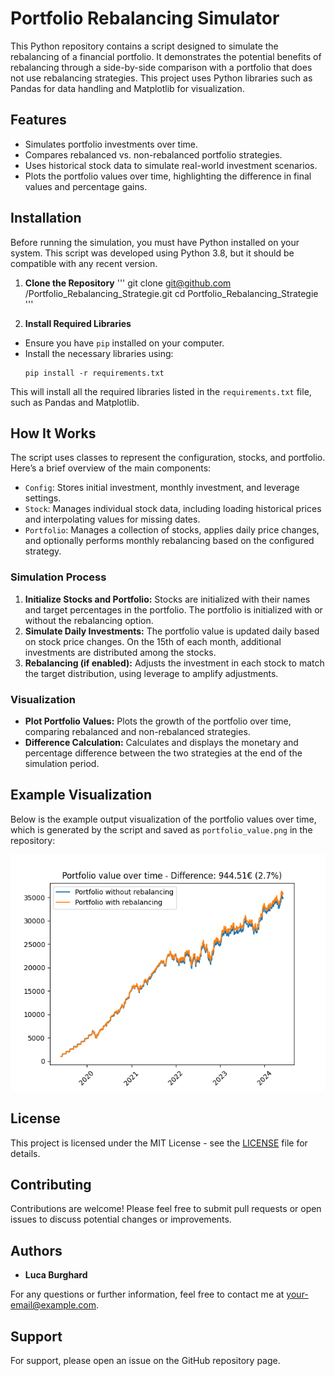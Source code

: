 # Portfolio Rebalancing Simulator

This Python repository contains a script designed to simulate the rebalancing of a financial portfolio. It demonstrates the potential benefits of rebalancing through a side-by-side comparison with a portfolio that does not use rebalancing strategies. This project uses Python libraries such as Pandas for data handling and Matplotlib for visualization.

## Features

- Simulates portfolio investments over time.
- Compares rebalanced vs. non-rebalanced portfolio strategies.
- Uses historical stock data to simulate real-world investment scenarios.
- Plots the portfolio values over time, highlighting the difference in final values and percentage gains.

## Installation

Before running the simulation, you must have Python installed on your system. This script was developed using Python 3.8, but it should be compatible with any recent version.

1. **Clone the Repository**
'''
git clone git@github.com
/Portfolio_Rebalancing_Strategie.git
cd Portfolio_Rebalancing_Strategie
'''

2. **Install Required Libraries**
- Ensure you have `pip` installed on your computer.
- Install the necessary libraries using:
  ```
  pip install -r requirements.txt
  ```
This will install all the required libraries listed in the `requirements.txt` file, such as Pandas and Matplotlib.

## How It Works

The script uses classes to represent the configuration, stocks, and portfolio. Here’s a brief overview of the main components:

- `Config`: Stores initial investment, monthly investment, and leverage settings.
- `Stock`: Manages individual stock data, including loading historical prices and interpolating values for missing dates.
- `Portfolio`: Manages a collection of stocks, applies daily price changes, and optionally performs monthly rebalancing based on the configured strategy.

### Simulation Process

1. **Initialize Stocks and Portfolio:** Stocks are initialized with their names and target percentages in the portfolio. The portfolio is initialized with or without the rebalancing option.
2. **Simulate Daily Investments:** The portfolio value is updated daily based on stock price changes. On the 15th of each month, additional investments are distributed among the stocks.
3. **Rebalancing (if enabled):** Adjusts the investment in each stock to match the target distribution, using leverage to amplify adjustments.

### Visualization

- **Plot Portfolio Values:** Plots the growth of the portfolio over time, comparing rebalanced and non-rebalanced strategies.
- **Difference Calculation:** Calculates and displays the monetary and percentage difference between the two strategies at the end of the simulation period.

## Example Visualization

Below is the example output visualization of the portfolio values over time, which is generated by the script and saved as `portfolio_value.png` in the repository:

![Portfolio Value Comparison](portfolio_value.png)

## License

This project is licensed under the MIT License - see the [LICENSE](LICENSE) file for details.

## Contributing

Contributions are welcome! Please feel free to submit pull requests or open issues to discuss potential changes or improvements.

## Authors

- **Luca Burghard**

For any questions or further information, feel free to contact me at your-email@example.com.

## Support

For support, please open an issue on the GitHub repository page.
